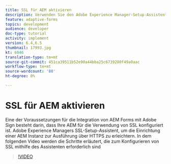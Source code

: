 ```yaml
---
title: SSL für AEM aktivieren
description: Verwenden Sie den Adobe Experience Manager-Setup-Assistenten, um eine AEM Instanz einzurichten, die über HTTPS ausgeführt werden soll.
feature: adaptive-forms
topics: development
audience: developer
doc-type: tutorial
activity: implement
version: 6.4,6.5
thumbnail: 17993.jpg
kt: 6046
translation-type: tm+mt
source-git-commit: 451ca39511b52e90a44bba25c6739280f49a0aac
workflow-type: tm+mt
source-wordcount: '80'
ht-degree: 0%

---
```



# SSL für AEM aktivieren

Eine der Voraussetzungen für die Integration von AEM Forms mit Adobe Sign besteht darin, dass Ihre AEM für die Verwendung von SSL konfiguriert ist. Adobe Experience Managers SSL-Setup-Assistent, um die Einrichtung einer AEM Instanz zur Ausführung über HTTPS zu erleichtern.
In dem folgenden Video werden die Schritte erläutert, die zum Konfigurieren von SSL mithilfe des Assistenten erforderlich sind

>[!VIDEO](https://video.tv.adobe.com/v/17993/?quality=9&learn=on)
